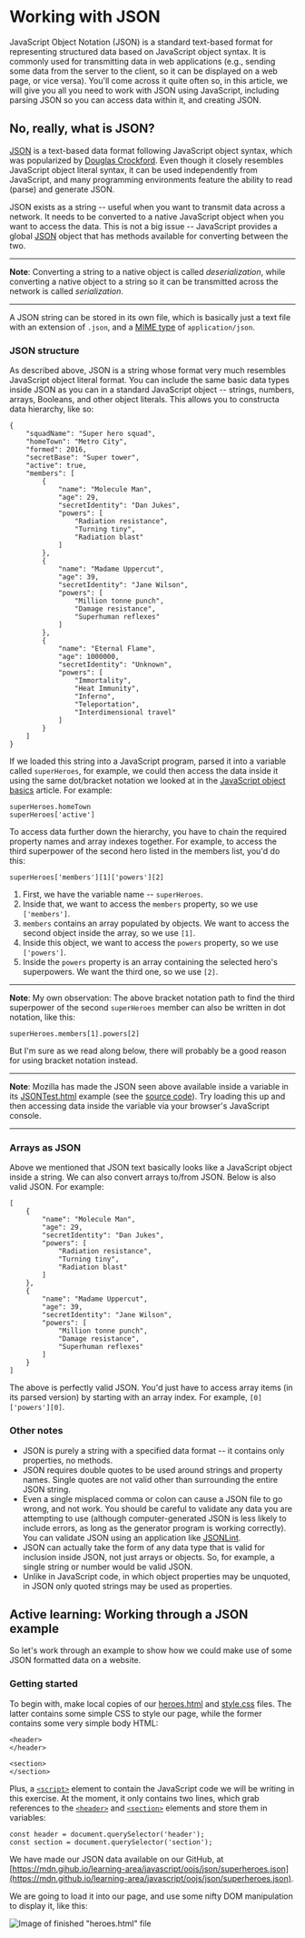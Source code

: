 # Working with JSON

JavaScript Object Notation (JSON) is a standard text-based format for representing structured data based on JavaScript object syntax. It is commonly used for transmitting data in web applications (e.g., sending some data from the server to the client, so it can be displayed on a web page, or vice versa). You'll come across it quite often so, in this article, we will give you all you need to work with JSON using JavaScript, including parsing JSON so you can access data within it, and creating JSON.

## No, really, what is JSON?

[JSON](https://developer.mozilla.org/en-US/docs/Glossary/JSON) is a text-based data format following JavaScript object syntax, which was popularized by [Douglas Crockford](https://en.wikipedia.org/wiki/Douglas_Crockford). Even though it closely resembles JavaScript object literal syntax, it can be used independently from JavaScript, and many programming environments feature the ability to read (parse) and generate JSON.

JSON exists as a string -- useful when you want to transmit data across a network. It needs to be converted to a native JavaScript object when you want to access the data. This is not a big issue -- JavaScript provides a global [JSON](https://developer.mozilla.org/en-US/docs/Web/JavaScript/Reference/Global_Objects/JSON) object that has methods available for converting between the two.

<hr>

**Note**: Converting a string to a native object is called *deserialization*, while converting a native object to a string so it can be transmitted across the network is called *serialization*.

<hr>

A JSON string can be stored in its own file, which is basically just a text file with an extension of `.json`, and a [MIME type](https://developer.mozilla.org/en-US/docs/Glossary/MIME_type) of `application/json`.

### JSON structure

As described above, JSON is a string whose format very much resembles JavaScript object literal format. You can include the same basic data types inside JSON as you can in a standard JavaScript object -- strings, numbers, arrays, Booleans, and other object literals. This allows you to constructa data hierarchy, like so:
```
{
    "squadName": "Super hero squad",
    "homeTown": "Metro City",
    "formed": 2016,
    "secretBase": "Super tower",
    "active": true,
    "members": [
        {
            "name": "Molecule Man",
            "age": 29,
            "secretIdentity": "Dan Jukes",
            "powers": [
                "Radiation resistance",
                "Turning tiny",
                "Radiation blast"
            ]
        },
        {
            "name": "Madame Uppercut",
            "age": 39,
            "secretIdentity": "Jane Wilson",
            "powers": [
                "Million tonne punch",
                "Damage resistance",
                "Superhuman reflexes"
            ]
        },
        {
            "name": "Eternal Flame",
            "age": 1000000,
            "secretIdentity": "Unknown",
            "powers": [
                "Immortality",
                "Heat Immunity",
                "Inferno",
                "Teleportation",
                "Interdimensional travel"
            ]
        }
    ]
}
```
If we loaded this string into a JavaScript program, parsed it into a variable called `superHeroes`, for example, we could then access the data inside it using the same dot/bracket notation we looked at in the [JavaScript object basics](https://github.com/AndrewSRea/My_Learning_Port/tree/main/JavaScript/Intro_JS_Objects/Object_Basics#javascript-object-basics) article. For example:
```
superHeroes.homeTown
superHeroes['active']
```
To access data further down the hierarchy, you have to chain the required property names and array indexes together. For example, to access the third superpower of the second hero listed in the members list, you'd do this:
```
superHeroes['members'][1]['powers'][2]
```
1. First, we have the variable name -- `superHeroes`.
2. Inside that, we want to access the `members` property, so we use `['members']`.
3. `members` contains an array populated by objects. We want to access the second object inside the array, so we use `[1]`.
4. Inside this object, we want to access the `powers` property, so we use `['powers']`.
5. Inside the `powers` property is an array containing the selected hero's superpowers. We want the third one, so we use `[2]`.

<hr>

**Note**: My own observation: The above bracket notation path to find the third superpower of the second `superHeroes` member can also be written in dot notation, like this:
```
superHeroes.members[1].powers[2]
```
But I'm sure as we read along below, there will probably be a good reason for using bracket notation instead.

<hr>

**Note**: Mozilla has made the JSON seen above available inside a variable in its [JSONTest.html](https://mdn.github.io/learning-area/javascript/oojs/json/JSONTest.html) example (see the [source code](https://github.com/mdn/learning-area/blob/master/javascript/oojs/json/JSONTest.html)). Try loading this up and then accessing data inside the variable via your browser's JavaScript console.

<hr>

### Arrays as JSON

Above we mentioned that JSON text basically looks like a JavaScript object inside a string. We can also convert arrays to/from JSON. Below is also valid JSON. For example:
```
[
    {
        "name": "Molecule Man",
        "age": 29,
        "secretIdentity": "Dan Jukes",
        "powers": [
            "Radiation resistance",
            "Turning tiny",
            "Radiation blast"
        ]
    },
    {
        "name": "Madame Uppercut",
        "age": 39,
        "secretIdentity": "Jane Wilson",
        "powers": [
            "Million tonne punch",
            "Damage resistance",
            "Superhuman reflexes"
        ]
    }
]
```
The above is perfectly valid JSON. You'd just have to access array items (in its parsed version) by starting with an array index. For example, `[0]['powers'][0]`.

### Other notes

* JSON is purely a string with a specified data format -- it contains only properties, no methods.
* JSON requires double quotes to be used around strings and property names. Single quotes are not valid other than surrounding the entire JSON string.
* Even a single misplaced comma or colon can cause a JSON file to go wrong, and not work. You should be careful to validate any data you are attempting to use (although computer-generated JSON is less likely to include errors, as long as the generator program is working correctly). You can validate JSON using an application like [JSONLint](https://jsonlint.com/).
* JSON can actually take the form of any data type that is valid for inclusion inside JSON, not just arrays or objects. So, for example, a single string or number would be valid JSON.
* Unlike in JavaScript code, in which object properties may be unquoted, in JSON only quoted strings may be used as properties.

## Active learning: Working through a JSON example

So let's work through an example to show how we could make use of some JSON formatted data on a website.

### Getting started

To begin with, make local copies of our [heroes.html](https://github.com/mdn/learning-area/blob/master/javascript/oojs/json/heroes.html) and [style.css](https://github.com/mdn/learning-area/blob/master/javascript/oojs/json/style.css) files. The latter contains some simple CSS to style our page, while the former contains some very simple body HTML:
```
<header>
</header>

<section>
</section>
```
Plus, a [`<script>`](https://developer.mozilla.org/en-US/docs/Web/HTML/Element/script) element to contain the JavaScript code we will be writing in this exercise. At the moment, it only contains two lines, which grab references to the [`<header>`](https://developer.mozilla.org/en-US/docs/Web/HTML/Element/header) and [`<section>`](https://developer.mozilla.org/en-US/docs/Web/HTML/Element/section) elements and store them in variables:
```
const header = document.querySelector('header');
const section = document.querySelector('section');
```
We have made our JSON data available on our GitHub, at [https://mdn.gihub.io/learning-area/javascript/oojs/json/superheroes.json](https://mdn.github.io/learning-area/javascript/oojs/json/superheroes.json).

We are going to load it into our page, and use some nifty DOM manipulation to display it, like this:

![Image of finished "heroes.html" file](https://developer.mozilla.org/en-US/docs/Learn/JavaScript/Objects/JSON/json-superheroes.png)

